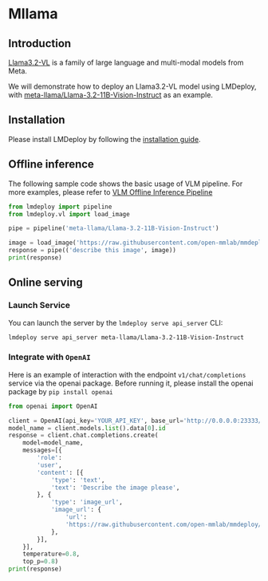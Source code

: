 # Mllama

## Introduction

[Llama3.2-VL](https://huggingface.co/collections/meta-llama/llama-32-66f448ffc8c32f949b04c8cf) is a family of large language and multi-modal models from Meta.

We will demonstrate how to deploy an Llama3.2-VL model using LMDeploy, with [meta-llama/Llama-3.2-11B-Vision-Instruct](https://huggingface.co/meta-llama/Llama-3.2-11B-Vision-Instruct) as an example.

## Installation

Please install LMDeploy by following the [installation guide](../get_started/installation.md).

## Offline inference

The following sample code shows the basic usage of VLM pipeline. For more examples, please refer to [VLM Offline Inference Pipeline](./vl_pipeline.md)

```python
from lmdeploy import pipeline
from lmdeploy.vl import load_image

pipe = pipeline('meta-llama/Llama-3.2-11B-Vision-Instruct')

image = load_image('https://raw.githubusercontent.com/open-mmlab/mmdeploy/main/tests/data/tiger.jpeg')
response = pipe(('describe this image', image))
print(response)
```

## Online serving

### Launch Service

You can launch the server by the `lmdeploy serve api_server` CLI:

```shell
lmdeploy serve api_server meta-llama/Llama-3.2-11B-Vision-Instruct
```

### Integrate with `OpenAI`

Here is an example of interaction with the endpoint `v1/chat/completions` service via the openai package.
Before running it, please install the openai package by `pip install openai`

```python
from openai import OpenAI

client = OpenAI(api_key='YOUR_API_KEY', base_url='http://0.0.0.0:23333/v1')
model_name = client.models.list().data[0].id
response = client.chat.completions.create(
    model=model_name,
    messages=[{
        'role':
        'user',
        'content': [{
            'type': 'text',
            'text': 'Describe the image please',
        }, {
            'type': 'image_url',
            'image_url': {
                'url':
                'https://raw.githubusercontent.com/open-mmlab/mmdeploy/main/tests/data/tiger.jpeg',
            },
        }],
    }],
    temperature=0.8,
    top_p=0.8)
print(response)
```
